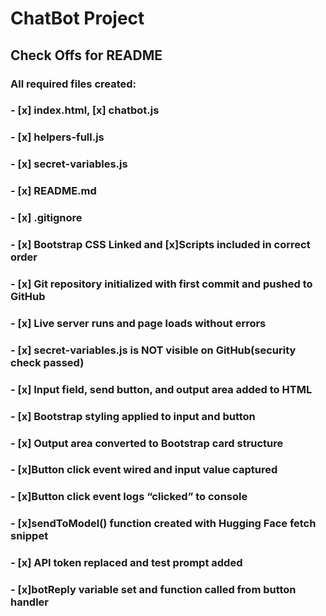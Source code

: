 # ChatBot Project
## Check Offs for README
### All required files created: 
### - [x] index.html, [x] chatbot.js
### - [x] helpers-full.js
### - [x] secret-variables.js
### - [x] README.md
### - [x] .gitignore
### - [x] Bootstrap CSS Linked and [x]Scripts included in correct order
### - [x] Git repository initialized with first commit and pushed to GitHub
### - [x] Live server runs and page loads without errors
### - [x]  secret-variables.js is NOT visible on GitHub(security check passed)
### - [x] Input field, send button, and output area added to HTML
### - [x] Bootstrap styling applied to input and button
### - [x] Output area converted to Bootstrap card structure
### - [x]Button click event wired and input value captured
### - [x]Button click event logs “clicked” to console
### - [x]sendToModel() function created with Hugging Face fetch snippet
### - [x] API token replaced and test prompt added
### - [x]botReply variable set and function called from button handler
